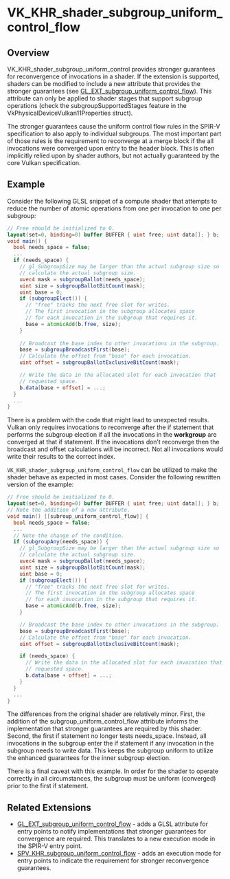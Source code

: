 # VK_KHR_shader_subgroup_uniform_control_flow

## Overview

VK_KHR_shader_subgroup_uniform_control provides stronger guarantees for
reconvergence of invocations in a shader. If the extension is supported,
shaders can be modified to include a new attribute that provides the stronger
guarantees (see [GL_EXT_subgroup_uniform_control_flow](https://github.com/KhronosGroup/GLSL/blob/master/extensions/ext/GL_EXT_subgroup_uniform_control_flow.txt)). This attribute can only
be applied to shader stages that support subgroup operations (check the
subgroupSupportedStages feature in the VkPhysicalDeviceVulkan11Properties
struct).

The stronger guarantees cause the uniform control flow rules in the SPIR-V
specification to also apply to individual subgroups. The most important part of
those rules is the requirement to reconverge at a merge block if the all
invocations were converged upon entry to the header block. This is often
implicitly relied upon by shader authors, but not actually guaranteed by the
core Vulkan specification.

## Example

Consider the following GLSL snippet of a compute shader that attempts to reduce
the number of atomic operations from one per invocation to one per subgroup:

```glsl
// Free should be initialized to 0.
layout(set=0, binding=0) buffer BUFFER { uint free; uint data[]; } b;
void main() {
  bool needs_space = false;
  ...
  if (needs_space) {
    // gl_SubgroupSize may be larger than the actual subgroup size so
    // calculate the actual subgroup size.
    uvec4 mask = subgroupBallot(needs_space);
    uint size = subgroupBallotBitCount(mask);
    uint base = 0;
    if (subgroupElect()) {
      // "free" tracks the next free slot for writes.
      // The first invocation in the subgroup allocates space
      // for each invocation in the subgroup that requires it.
      base = atomicAdd(b.free, size);
    }
    
    // Broadcast the base index to other invocations in the subgroup.
    base = subgroupBroadcastFirst(base);
    // Calculate the offset from "base" for each invocation.
    uint offset = subgroupBallotExclusiveBitCount(mask);

    // Write the data in the allocated slot for each invocation that
    // requested space.
    b.data[base + offset] = ...;
  }
  ...
}
```

There is a problem with the code that might lead to unexpected results. Vulkan
only requires invocations to reconverge after the if statement that performs
the subgroup election if all the invocations in the __workgroup__ are converged at
that if statement. If the invocations don’t reconverge then the broadcast and
offset calculations will be incorrect. Not all invocations would write their
results to the correct index.

`VK_KHR_shader_subgroup_uniform_control_flow` can be utilized to make the shader
behave as expected in most cases. Consider the following rewritten version of
the example:

```glsl
// Free should be initialized to 0.
layout(set=0, binding=0) buffer BUFFER { uint free; uint data[]; } b;
// Note the addition of a new attribute.
void main() [[subroup_uniform_control_flow]] {
  bool needs_space = false;
  ...
  // Note the change of the condition.
  if (subgroupAny(needs_space)) {
    // gl_SubgroupSize may be larger than the actual subgroup size so
    // calculate the actual subgroup size.
    uvec4 mask = subgroupBallot(needs_space);
    uint size = subgroupBallotBitCount(mask);
    uint base = 0;
    if (subgroupElect()) {
      // "free" tracks the next free slot for writes.
      // The first invocation in the subgroup allocates space
      // for each invocation in the subgroup that requires it.
      base = atomicAdd(b.free, size);
    }

    // Broadcast the base index to other invocations in the subgroup.
    base = subgroupBroadcastFirst(base);
    // Calculate the offset from "base" for each invocation.
    uint offset = subgroupBallotExclusiveBitCount(mask);

    if (needs_space) {
      // Write the data in the allocated slot for each invocation that
      // requested space.
      b.data[base + offset] = ...;
    }
  }
  ...
}
```

The differences from the original shader are relatively minor. First, the
addition of the subgroup_uniform_control_flow attribute informs the
implementation that stronger guarantees are required by this shader. Second,
the first if statement no longer tests needs_space. Instead, all invocations in
the subgroup enter the if statement if any invocation in the subgroup needs to
write data. This keeps the subgroup uniform to utilize the enhanced guarantees
for the inner subgroup election.

There is a final caveat with this example. In order for the shader to operate
correctly in all circumstances, the subgroup must be uniform (converged) prior
to the first if statement.

## Related Extensions

* [GL_EXT_subgroup_uniform_control_flow](https://github.com/KhronosGroup/GLSL/blob/master/extensions/ext/GL_EXT_subgroup_uniform_control_flow.txt) - adds a GLSL attribute for entry points
  to notify implementations that stronger guarantees for convergence are
  required. This translates to a new execution mode in the SPIR-V entry point.
* [SPV_KHR_subgroup_uniform_control_flow](http://htmlpreview.github.io/?https://github.com/KhronosGroup/SPIRV-Registry/blob/master/extensions/KHR/SPV_KHR_subgroup_uniform_control_flow.html) - adds an execution mode for entry
  points to indicate the requirement for stronger reconvergence guarantees.
